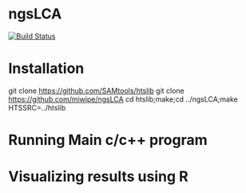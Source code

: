 # ngsLCA
[![Build Status](https://travis-ci.org/miwipe/ngsLCA.svg?branch=master)](https://travis-ci.org/miwipe/ngsLCA)

# Installation
git clone https://github.com/SAMtools/htslib
git clone https://github.com/miwipe/ngsLCA
cd htslib;make;cd ../ngsLCA;make HTSSRC=../htslib
# Running Main c/c++ program

# Visualizing results using R
